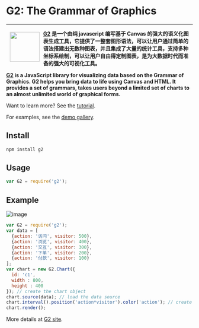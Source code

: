 # G2: The Grammar of Graphics

---

<a href="https://g2.alipay.com"><img src="https://os.alipayobjects.com/rmsportal/nAStiIiXOkhKVdi.svg" align="left" hspace="10" vspace="6" width="80"></a>

**[G2](https://g2.alipay.com) 是一个由纯 javascript 编写基于 Canvas 的强大的语义化图表生成工具，它提供了一整套图形语法，可以让用户通过简单的语法搭建出无数种图表，并且集成了大量的统计工具，支持多种坐标系绘制，可以让用户自由得定制图表，是为大数据时代而准备的强大的可视化工具。**

**[G2](https://g2.alipay.com) is a JavaScript library for visualizing data based on the Grammar of Graphics. G2 helps you bring data to life using Canvas and HTML. It provides a set of grammars, takes users beyond a limited set of charts to an almost unlimited world of graphical forms.**

Want to learn more? See the [tutorial](https://g2.alipay.com/tutorial/).

For examples, see the [demo gallery](https://g2.alipay.com/demo/).

## Install

```bash
npm install g2
```

## Usage

```js
var G2 = require('g2');
```

## Example

![image](https://t.alipayobjects.com/images/T1quFoXldXXXXXXXXX.png)

```js
var G2 = require('g2');
var data = [
  {action: '访问', visitor: 500},
  {action: '浏览', visitor: 400},
  {action: '交互', visitor: 300},
  {action: '下单', visitor: 200},
  {action: '付款', visitor: 100}
];
var chart = new G2.Chart({
  id: 'c1',
  width : 800,
  height : 400
}); // create the chart object
chart.source(data); // load the data source
chart.interval().position('action*visitor').color('action'); // create the detail chart
chart.render();
```

More details at [G2 site](https://g2.alipay.com).
